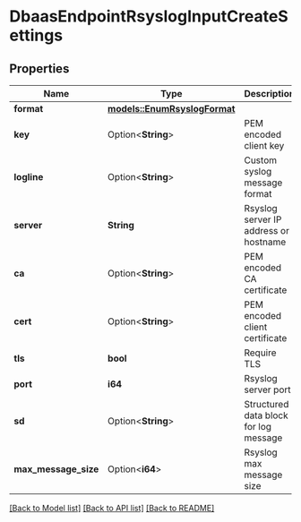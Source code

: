 # DbaasEndpointRsyslogInputCreateSettings

## Properties

Name | Type | Description | Notes
------------ | ------------- | ------------- | -------------
**format** | [**models::EnumRsyslogFormat**](enum-rsyslog-format.md) |  | 
**key** | Option<**String**> | PEM encoded client key | [optional]
**logline** | Option<**String**> | Custom syslog message format | [optional]
**server** | **String** | Rsyslog server IP address or hostname | 
**ca** | Option<**String**> | PEM encoded CA certificate | [optional]
**cert** | Option<**String**> | PEM encoded client certificate | [optional]
**tls** | **bool** | Require TLS | 
**port** | **i64** | Rsyslog server port | 
**sd** | Option<**String**> | Structured data block for log message | [optional]
**max_message_size** | Option<**i64**> | Rsyslog max message size | [optional]

[[Back to Model list]](../README.md#documentation-for-models) [[Back to API list]](../README.md#documentation-for-api-endpoints) [[Back to README]](../README.md)



